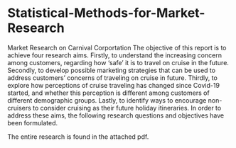# Statistical-Methods-for-Market-Research

Market Research on Carnival Corportation
The objective of this report is to achieve four research aims. Firstly, to understand the increasing concern among customers, regarding how ‘safe’ it is to travel on cruise in the future. Secondly, to develop possible marketing strategies that can be used to address customers’ concerns of traveling on cruise in future. Thirdly, to explore how perceptions of cruise traveling has changed since Covid-19 started, and whether this perception is different among customers of different demographic groups. Lastly, to identify ways to encourage non-cruisers to consider cruising as their future holiday itineraries. In order to address these aims, the following research questions and objectives have been formulated.

The entire research is found in the attached pdf.

